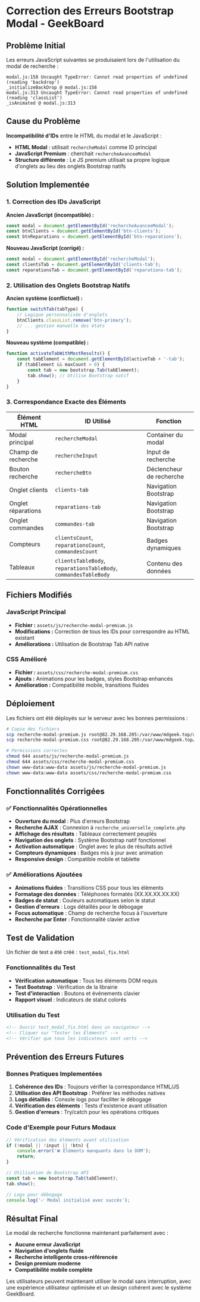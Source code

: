 # Correction des Erreurs Bootstrap Modal - GeekBoard

## Problème Initial

Les erreurs JavaScript suivantes se produisaient lors de l'utilisation du modal de recherche :

```
modal.js:158 Uncaught TypeError: Cannot read properties of undefined (reading 'backdrop')
_initializeBackDrop @ modal.js:158
modal.js:313 Uncaught TypeError: Cannot read properties of undefined (reading 'classList')
_isAnimated @ modal.js:313
```

## Cause du Problème

**Incompatibilité d'IDs** entre le HTML du modal et le JavaScript :
- **HTML Modal** : utilisait `rechercheModal` comme ID principal
- **JavaScript Premium** : cherchait `rechercheAvanceeModal` 
- **Structure différente** : Le JS premium utilisait sa propre logique d'onglets au lieu des onglets Bootstrap natifs

## Solution Implementée

### 1. Correction des IDs JavaScript

**Ancien JavaScript (incompatible) :**
```javascript
const modal = document.getElementById('rechercheAvanceeModal');
const btnClients = document.getElementById('btn-clients');
const btnReparations = document.getElementById('btn-reparations');
```

**Nouveau JavaScript (corrigé) :**
```javascript
const modal = document.getElementById('rechercheModal');
const clientsTab = document.getElementById('clients-tab');
const reparationsTab = document.getElementById('reparations-tab');
```

### 2. Utilisation des Onglets Bootstrap Natifs

**Ancien système (conflictuel) :**
```javascript
function switchTab(tabType) {
    // Logique personnalisée d'onglets
    btnClients.classList.remove('btn-primary');
    // ... gestion manuelle des états
}
```

**Nouveau système (compatible) :**
```javascript
function activateTabWithMostResults() {
    const tabElement = document.getElementById(activeTab + '-tab');
    if (tabElement && maxCount > 0) {
        const tab = new bootstrap.Tab(tabElement);
        tab.show(); // Utilise Bootstrap natif
    }
}
```

### 3. Correspondance Exacte des Éléments

| Élément HTML | ID Utilisé | Fonction |
|-------------|------------|----------|
| Modal principal | `rechercheModal` | Container du modal |
| Champ de recherche | `rechercheInput` | Input de recherche |
| Bouton recherche | `rechercheBtn` | Déclencheur de recherche |
| Onglet clients | `clients-tab` | Navigation Bootstrap |
| Onglet réparations | `reparations-tab` | Navigation Bootstrap |
| Onglet commandes | `commandes-tab` | Navigation Bootstrap |
| Compteurs | `clientsCount`, `reparationsCount`, `commandesCount` | Badges dynamiques |
| Tableaux | `clientsTableBody`, `reparationsTableBody`, `commandesTableBody` | Contenu des données |

## Fichiers Modifiés

### JavaScript Principal
- **Fichier :** `assets/js/recherche-modal-premium.js`
- **Modifications :** Correction de tous les IDs pour correspondre au HTML existant
- **Améliorations :** Utilisation de Bootstrap Tab API native

### CSS Amélioré
- **Fichier :** `assets/css/recherche-modal-premium.css`
- **Ajouts :** Animations pour les badges, styles Bootstrap enhancés
- **Amélioration :** Compatibilité mobile, transitions fluides

## Déploiement

Les fichiers ont été déployés sur le serveur avec les bonnes permissions :

```bash
# Copie des fichiers
scp recherche-modal-premium.js root@82.29.168.205:/var/www/mdgeek.top/assets/js/
scp recherche-modal-premium.css root@82.29.168.205:/var/www/mdgeek.top/assets/css/

# Permissions correctes
chmod 644 assets/js/recherche-modal-premium.js
chmod 644 assets/css/recherche-modal-premium.css
chown www-data:www-data assets/js/recherche-modal-premium.js
chown www-data:www-data assets/css/recherche-modal-premium.css
```

## Fonctionnalités Corrigées

### ✅ Fonctionnalités Opérationnelles
- **Ouverture du modal** : Plus d'erreurs Bootstrap
- **Recherche AJAX** : Connexion à `recherche_universelle_complete.php`
- **Affichage des résultats** : Tableaux correctement peuplés
- **Navigation des onglets** : Système Bootstrap natif fonctionnel
- **Activation automatique** : Onglet avec le plus de résultats activé
- **Compteurs dynamiques** : Badges mis à jour avec animation
- **Responsive design** : Compatible mobile et tablette

### ✅ Améliorations Ajoutées
- **Animations fluides** : Transitions CSS pour tous les éléments
- **Formatage des données** : Téléphones formatés (XX.XX.XX.XX.XX)
- **Badges de statut** : Couleurs automatiques selon le statut
- **Gestion d'erreurs** : Logs détaillés pour le débogage
- **Focus automatique** : Champ de recherche focus à l'ouverture
- **Recherche par Enter** : Fonctionnalité clavier active

## Test de Validation

Un fichier de test a été créé : `test_modal_fix.html`

### Fonctionnalités du Test
- **Vérification automatique** : Tous les éléments DOM requis
- **Test Bootstrap** : Vérification de la librairie
- **Test d'interaction** : Boutons et événements clavier
- **Rapport visuel** : Indicateurs de statut colorés

### Utilisation du Test
```html
<!-- Ouvrir test_modal_fix.html dans un navigateur -->
<!-- Cliquer sur "Tester les Éléments" -->
<!-- Vérifier que tous les indicateurs sont verts -->
```

## Prévention des Erreurs Futures

### Bonnes Pratiques Implementées
1. **Cohérence des IDs** : Toujours vérifier la correspondance HTML/JS
2. **Utilisation des API Bootstrap** : Préférer les méthodes natives
3. **Logs détaillés** : Console logs pour faciliter le débogage
4. **Vérification des éléments** : Tests d'existence avant utilisation
5. **Gestion d'erreurs** : Try/catch pour les opérations critiques

### Code d'Exemple pour Futurs Modaux
```javascript
// Vérification des éléments avant utilisation
if (!modal || !input || !btn) {
    console.error('❌ Éléments manquants dans le DOM');
    return;
}

// Utilisation de Bootstrap API
const tab = new bootstrap.Tab(tabElement);
tab.show();

// Logs pour débogage
console.log('✅ Modal initialisé avec succès');
```

## Résultat Final

Le modal de recherche fonctionne maintenant parfaitement avec :
- **Aucune erreur JavaScript** 
- **Navigation d'onglets fluide** 
- **Recherche intelligente cross-référencée**
- **Design premium moderne**
- **Compatibilité mobile complète**

Les utilisateurs peuvent maintenant utiliser le modal sans interruption, avec une expérience utilisateur optimisée et un design cohérent avec le système GeekBoard. 